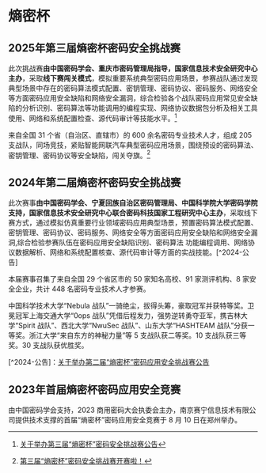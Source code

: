 # 熵密杯

## 2025年第三届熵密杯密码安全挑战赛

此次挑战赛**由中国密码学会、重庆市密码管理局指导，国家信息技术安全研究中心主办**，采取**线下赛闯关模式**，模拟重要系统典型密码应用场景，参赛战队通过发现典型场景中存在的密码算法模式配置、密钥管理、密码协议、密码服务、网络安全等方面密码应用安全缺陷和网络安全漏洞，综合检验各个战队密码应用常见安全缺陷的分析识别、密码算法等功能调用的编程实现、网络协议数据包分析及相关工具使用、网络和系统配置检查、源代码审计等技能水平。[^2025-公告]

来自全国 31 个省（自治区、直辖市）的 600 余名密码专业技术人才，组成 205 支战队，同场竞技，紧贴智能网联汽车典型密码应用场景，围绕预设的密码算法、密钥管理、密码协议等安全缺陷，闯关夺旗。[^2025-info]

[^2025-公告]: [关于举办第三届“熵密杯”密码安全挑战赛公告](https://www.cacrnet.org.cn/site/content/1599.html)
[^2025-info]:[第三届“熵密杯”密码安全挑战赛开赛啦！](https://mp.weixin.qq.com/s/HMYCAj1facDLfU842wGJlg)

## 2024年第二届熵密杯密码安全挑战赛

此次赛事**由中国密码学会、宁夏回族自治区密码管理局、中国科学院大学密码学院支持，国家信息技术安全研究中心联合密码科技国家工程研究中心主办**，采取线下赛方式，通过模拟仿真重要行业领域密码应用典型场景，预置密码算法模式配置、密钥管理、密码协议、密码服务、网络安全等方面密码应用安全缺陷和网络安全漏洞,综合检验参赛队伍在密码应用安全缺陷识别、密码算法 功能编程调用、网络协议数据解析、网络和系统配置核查、源代码审计等方面的实战技能。[^2024-公告]

本届赛事召集了来自全国 29 个省区市的 50 家知名高校、91 家测评机构、8 家安全企业，共计 448 名密码专业技术人才参赛。

中国科学技术大学“Nebula 战队”一骑绝尘，拔得头筹，豪取冠军并获特等奖。卫冕冠军上海交通大学“0ops 战队”凭借后程发力，强势逆转勇夺亚军，携吉林大学“Spirit 战队”、西北大学“NwuSec 战队”、山东大学“HASHTEAM 战队”分获一等奖。浙江大学“来自东方的神秘力量”等 5 支战队获二等奖。10 支战队获三等奖。30 支战队获优胜奖。

[^2024-公告]：[关于举办第二届“熵密杯”密码应用安全挑战赛公告](https://soc.ucas.ac.cn/index.php/en/xwgs/tgzs/1184-2024-07-06-08-31-05)

## 2023年首届熵密杯密码应用安全竞赛

由中国密码学会支持，2023 商用密码大会执委会主办，南京赛宁信息技术有限公司提供技术支撑的首届“熵密杯”密码应用安全竞赛于 8 月 10 日在郑州举办。

